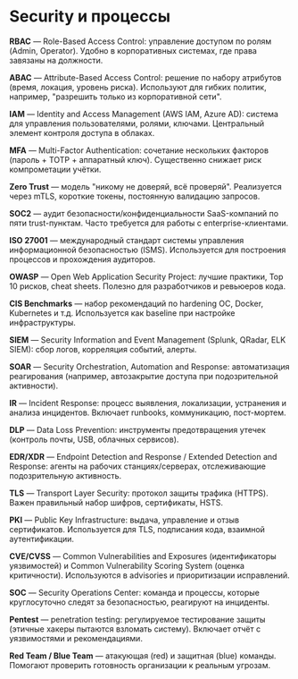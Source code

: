 # Security и процессы

**RBAC** — Role-Based Access Control: управление доступом по ролям (Admin, Operator). Удобно в корпоративных системах, где права завязаны на должности.

**ABAC** — Attribute-Based Access Control: решение по набору атрибутов (время, локация, уровень риска). Используют для гибких политик, например, "разрешить только из корпоративной сети".

**IAM** — Identity and Access Management (AWS IAM, Azure AD): система для управления пользователями, ролями, ключами. Центральный элемент контроля доступа в облаках.

**MFA** — Multi-Factor Authentication: сочетание нескольких факторов (пароль + TOTP + аппаратный ключ). Существенно снижает риск компрометации учётки.

**Zero Trust** — модель "никому не доверяй, всё проверяй". Реализуется через mTLS, короткие токены, постоянную валидацию запросов.

**SOC2** — аудит безопасности/конфиденциальности SaaS-компаний по пяти trust-пунктам. Часто требуется для работы с enterprise-клиентами.

**ISO 27001** — международный стандарт системы управления информационной безопасностью (ISMS). Используется для построения процессов и прохождения аудиторов.

**OWASP** — Open Web Application Security Project: лучшие практики, Top 10 рисков, cheat sheets. Полезно для разработчиков и ревьюеров кода.

**CIS Benchmarks** — набор рекомендаций по hardening ОС, Docker, Kubernetes и т.д. Используется как baseline при настройке инфраструктуры.

**SIEM** — Security Information and Event Management (Splunk, QRadar, ELK SIEM): сбор логов, корреляция событий, алерты.

**SOAR** — Security Orchestration, Automation and Response: автоматизация реагирования (например, автозакрытие доступа при подозрительной активности).

**IR** — Incident Response: процесс выявления, локализации, устранения и анализа инцидентов. Включает runbooks, коммуникацию, пост-мортем.

**DLP** — Data Loss Prevention: инструменты предотвращения утечек (контроль почты, USB, облачных сервисов).

**EDR/XDR** — Endpoint Detection and Response / Extended Detection and Response: агенты на рабочих станциях/серверaх, отслеживающие подозрительную активность.

**TLS** — Transport Layer Security: протокол защиты трафика (HTTPS). Важен правильный набор шифров, сертификаты, HSTS.

**PKI** — Public Key Infrastructure: выдача, управление и отзыв сертификатов. Используется для TLS, подписания кода, взаимной аутентификации.

**CVE/CVSS** — Common Vulnerabilities and Exposures (идентификаторы уязвимостей) и Common Vulnerability Scoring System (оценка критичности). Используются в advisories и приоритизации исправлений.

**SOC** — Security Operations Center: команда и процессы, которые круглосуточно следят за безопасностью, реагируют на инциденты.

**Pentest** — penetration testing: регулируемое тестирование защиты (этичные хакеры пытаются взломать систему). Включает отчёт с уязвимостями и рекомендациями.

**Red Team / Blue Team** — атакующая (red) и защитная (blue) команды. Помогают проверить готовность организации к реальным угрозам.
